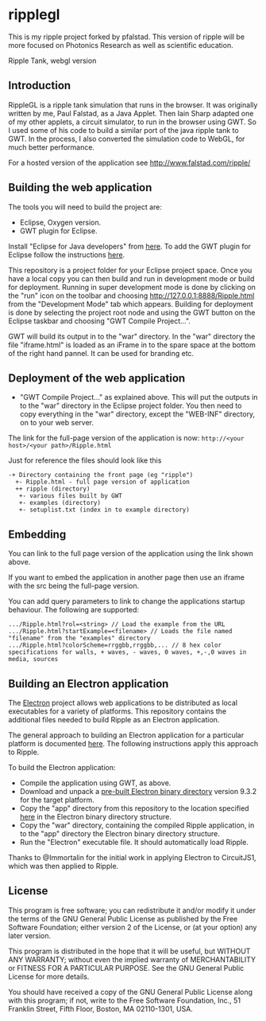 # ripplegl

This is my ripple project forked by pfalstad. This version of ripple will be more focused on Photonics Research as well as scientific education.

Ripple Tank, webgl version

## Introduction

RippleGL is a ripple tank simulation that runs in the browser. It was originally written by me, Paul Falstad, as a Java Applet.  Then Iain Sharp adapted one of my other applets, a circuit simulator, to run in the browser using GWT.  So I used some of his code to build a similar port of the java ripple tank to GWT.  In the process, I also converted the simulation code to WebGL, for much better performance.

For a hosted version of the application see http://www.falstad.com/ripple/

## Building the web application

The tools you will need to build the project are:

* Eclipse, Oxygen version.
* GWT plugin for Eclipse.

Install "Eclipse for Java developers" from [here](https://www.eclipse.org/downloads/packages/). To add the GWT plugin for Eclipse follow the instructions [here](https://gwt-plugins.github.io/documentation/gwt-eclipse-plugin/Download.html).

This repository is a project folder for your Eclipse project space. Once you have a local copy you can then build and run in development mode or build for deployment. Running in super development mode is done by clicking on the "run" icon on the toolbar and choosing http://127.0.0.1:8888/Ripple.html from the "Development Mode" tab which appears. Building for deployment is done by selecting the project root node and using the GWT button on the Eclipse taskbar and choosing "GWT Compile Project...".

GWT will build its output in to the "war" directory. In the "war" directory the file "iframe.html" is loaded as an iFrame in to the spare space at the bottom of the right hand pannel. It can be used for branding etc.

## Deployment of the web application

* "GWT Compile Project..." as explained above. This will put the outputs in to the "war" directory in the Eclipse project folder. You then need to copy everything in the "war" directory, except the "WEB-INF" directory, on to your web server.

The link for the full-page version of the application is now:
`http://<your host>/<your path>/Ripple.html`

Just for reference the files should look like this

```
-+ Directory containing the front page (eg "ripple")
  +- Ripple.html - full page version of application
  ++ ripple (directory)
   +- various files built by GWT
   +- examples (directory)
   +- setuplist.txt (index in to example directory)
```
   
## Embedding

You can link to the full page version of the application using the link shown above.

If you want to embed the application in another page then use an iframe with the src being the full-page version.

You can add query parameters to link to change the applications startup behaviour. The following are supported:
```
.../Ripple.html?rol=<string> // Load the example from the URL
.../Ripple.html?startExample=<filename> // Loads the file named "filename" from the "examples" directory
.../Ripple.html?colorScheme=rrggbb,rrggbb,... // 8 hex color specifications for walls, + waves, - waves, 0 waves, +,-,0 waves in media, sources
```
## Building an Electron application

The [Electron](https://electronjs.org/) project allows web applications to be distributed as local executables for a variety of platforms. This repository contains the additional files needed to build Ripple as an Electron application.

The general approach to building an Electron application for a particular platform is documented [here](https://electronjs.org/docs/tutorial/application-distribution). The following instructions apply this approach to Ripple.

To build the Electron application:
* Compile the application using GWT, as above.
* Download and unpack a [pre-built Electron binary directory](https://github.com/electron/electron/releases) version 9.3.2 for the target platform.
* Copy the "app" directory from this repository to the location specified [here](https://electronjs.org/docs/tutorial/application-distribution) in the Electron binary directory structure.
* Copy the "war" directory, containing the compiled Ripple application, in to the "app" directory the Electron binary directory structure.
* Run the "Electron" executable file. It should automatically load Ripple.

Thanks to @Immortalin for the initial work in applying Electron to CircuitJS1, which was then applied to Ripple.

## License

This program is free software; you can redistribute it and/or
modify it under the terms of the GNU General Public License
as published by the Free Software Foundation; either version 2
of the License, or (at your option) any later version.

This program is distributed in the hope that it will be useful,
but WITHOUT ANY WARRANTY; without even the implied warranty of
MERCHANTABILITY or FITNESS FOR A PARTICULAR PURPOSE.  See the
GNU General Public License for more details.

You should have received a copy of the GNU General Public License
along with this program; if not, write to the Free Software
Foundation, Inc., 51 Franklin Street, Fifth Floor, Boston, MA  02110-1301, USA.
